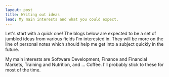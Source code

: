 ```yaml
---
layout: post
title: Writing out ideas
lead: My main interests and what you could expect.
---
```


Let's start with a quick one! The blogs below are expected to be a set of jumbled ideas from various fields I'm interested in. They will be more on the line of personal notes which should help me get into a subject quickly in the future.

My main interests are Software Development, Finance and Financial Markets, Training and Nutrition, and ... Coffee. I'll probably stick to these for most of the time.
